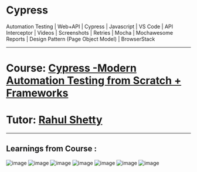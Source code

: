 # Cypress
Automation Testing | Web+API | Cypress | Javascript | VS Code | API Interceptor | Videos | Screenshots | Retries | Mocha | Mochawesome Reports | Design Pattern (Page Object Model) | BrowserStack

------------------------------------------------------------------------------------------------------------------------
# Course: <a href="https://www.udemy.com/course/cypress-tutorial/">Cypress -Modern Automation Testing from Scratch + Frameworks</a>

# Tutor: <a href="https://www.udemy.com/user/rahul445/">Rahul Shetty</a>

------------------------------------------------------------------------------------------------------------------------
Learnings from Course : 
------------------------------------------------------------------------------------------------------------------------


![image](https://user-images.githubusercontent.com/26399692/159701020-cf619813-fe3b-42b6-91ef-95435ada7a41.png)
![image](https://user-images.githubusercontent.com/26399692/159700091-3fa87722-7af1-48ba-a924-727b39ae4bc9.png)
![image](https://user-images.githubusercontent.com/26399692/159700126-5d12b5be-8915-4369-95be-b91e27101be4.png)
![image](https://user-images.githubusercontent.com/26399692/159700401-a912a8ad-66bb-430d-8e58-b8e355b58a94.png)
![image](https://user-images.githubusercontent.com/26399692/161477820-cfdd0b61-1918-48a2-9e20-239652b3b1fd.png)
![image](https://user-images.githubusercontent.com/26399692/161477867-39f8646f-9f41-4c86-ab1b-a61532314ba5.png)
![image](https://user-images.githubusercontent.com/26399692/161477937-31a87f91-35bf-4306-8336-98b5a52a5de5.png)



